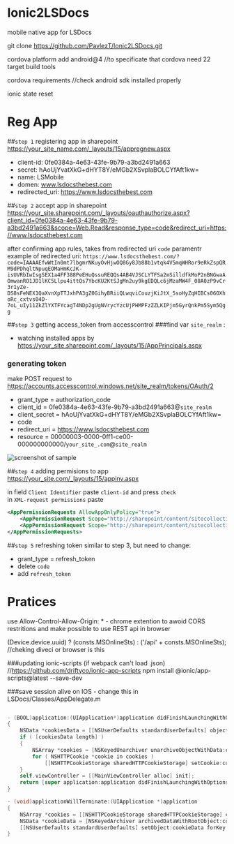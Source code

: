 # Ionic2LSDocs
mobile native app for LSDocs

git clone https://github.com/PavlezT/Ionic2LSDocs.git

cordova platform add android@4
//to specificate that cordova need 22 target build tools

cordova requirements 
//check android sdk installed properly

ionic state reset

# Reg App
##`step 1` registering app in sharepoint
 <https://your_site_name.com/_layouts/15/appregnew.aspx>

* client-id: 0fe0384a-4e63-43fe-9b79-a3bd2491a663
* secret: hAoUjYvatXkG+dHYT8Y/eMGb2XSvplaBOLCYfAft1kw=
* name: LSMobile 
* domen: www.lsdocsthebest.com
* redirected_uri: https://www.lsdocsthebest.com

##`step 2` accept app in sharepoint
<https://your_site.sharepoint.com/_layouts/oauthauthorize.aspx?client_id=0fe0384a-4e63-43fe-9b79-a3bd2491a663&scope=Web.Read&response_type=code&redirect_uri=https://www.lsdocsthebest.com>

after confirming app rules, takes from redirected uri `code` paramentr <br>
example of redirected uri: `https://www.lsdocsthebest.com/?code=IAAAAEfwWtIn0mt7lbgmrNKuyOvHjwOQ8Gy8Jb88b1vtqk4V5mqWHRor9eRkZspQRM9dPDhqltNpuqEOMaHmKcJK-isUVRbIwIsgSEX1a4FF388PeEHuQssuREQQs4AB4VJSCLYTFSa2mSilldfkMoP2nBNGwaAOmwanRO1JD1lKC5Llpu4ittQs7YbcKU2KtSJgMn2uy9kgEDQLc6jMzaMW4F_08A0zP9vCr3r1yZe-DS8sFeNEX1QaXvnXpTTJxhPA3gZ0GihyBRiiQLwqviCouzjKiJtX_5soHyZqHIBCs06OXhoRc_cxtvs04D-7oL_uIy11ZkZlYXTFYcagT4NDp2gUgNVrycYzcUjPHMPFzZZLKIPjm5GyrQnkPm5Sym5Qgg` 

##`step 3` getting access_token from accesscontrol
###find var `site_realm` :
* watching installed apps  by <https://your_site.sharepoint.com/_layouts/15/AppPrincipals.aspx>


### generating token
make POST request to <https://accounts.accesscontrol.windows.net/site_realm/tokens/OAuth/2>

* grant_type = authorization_code
* client_id = 0fe0384a-4e63-43fe-9b79-a3bd2491a663@`site_realm`
* client_secret = hAoUjYvatXkG+dHYT8Y/eMGb2XSvplaBOLCYfAft1kw=
* code  
* redirect_uri = https://www.lsdocsthebest.com
* resource = 00000003-0000-0ff1-ce00-000000000000/`your_site_.com`@`site_realm`

![screenshot of sample](http://i.piccy.info/i9/4b9a430966706019327714a065a105a8/1484140055/144215/1107683/d1111.png)

##`step 4` adding permisions to app
<https://your_site.com/_layouts/15/appinv.aspx>

in field `Client Identifier` paste `client-id` and press `check`<br>
in `XML-request permissions` paste <br>

```xml
<AppPermissionRequests AllowAppOnlyPolicy="true">
    <AppPermissionRequest Scope="http://sharepoint/content/sitecollection" Right="FullControl" />
    <AppPermissionRequest Scope="http://sharepoint/content/sitecollection/web" Right="FullControl" />
</AppPermissionRequests>
```

##`step 5` refreshing token
similar to step 3, but need to change:
* grant_type = refresh_token
* delete `code`
* add `refresh_token` 

# Pratices
use Allow-Control-Allow-Origin: *  - chrome extention to awoid CORS restritions and make possible to use REST api in browser

(Device.device.uuid) ? (consts.MSOnlineSts) : ('/api' + consts.MSOnlineSts);
//cheking diveci or browser is this

###updating ionic-scripts (if webpack can't load .json) //https://github.com/driftyco/ionic-app-scripts
npm install @ionic/app-scripts@latest --save-dev

###save session alive on IOS - change this in LSDocs/Classes/AppDelegate.m
```Objective-C

- (BOOL)application:(UIApplication*)application didFinishLaunchingWithOptions:(NSDictionary*)launchOptions
{
    NSData *cookiesData = [[NSUserDefaults standardUserDefaults] objectForKey:@"Cookies"];
    if ( [cookiesData length] )
    {
        NSArray *cookies = [NSKeyedUnarchiver unarchiveObjectWithData:cookiesData];
        for ( NSHTTPCookie *cookie in cookies )
            [[NSHTTPCookieStorage sharedHTTPCookieStorage] setCookie:cookie];
    }
    self.viewController = [[MainViewController alloc] init];
    return [super application:application didFinishLaunchingWithOptions:launchOptions];
}

- (void)applicationWillTerminate:(UIApplication *)application
{
    NSArray *cookies = [[NSHTTPCookieStorage sharedHTTPCookieStorage] cookies];
    NSData *cookieData = [NSKeyedArchiver archivedDataWithRootObject:cookies];
    [[NSUserDefaults standardUserDefaults] setObject:cookieData forKey:@"Cookies"];
}
```
